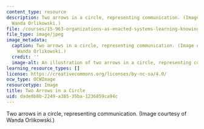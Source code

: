 ```yaml
---
content_type: resource
description: Two arrows in a circle, representing communication. (Image courtesy of
  Wanda Orlikowski.)
file: /courses/15-963-organizations-as-enacted-systems-learning-knowing-and-change-fall-2002/dade8b8b2249a38535ba1236859ca94c_15-963f02.jpg
file_type: image/jpeg
image_metadata:
  caption: Two arrows in a circle, representing communication. (Image courtesy of
    Wanda Orlikowski.)
  credit: ''
  image-alt: An illustration of two arrows in a circle, representing communication.
learning_resource_types: []
license: https://creativecommons.org/licenses/by-nc-sa/4.0/
ocw_type: OCWImage
resourcetype: Image
title: Two Arrows in a Circle
uid: dade8b8b-2249-a385-35ba-1236859ca94c
---
```

Two arrows in a circle, representing communication. (Image courtesy of Wanda Orlikowski.)